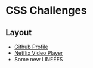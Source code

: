# CSS Challenges

## Layout

* [Github Profile](./github-profile)
* [Netflix Video Player](./netflix-video-player)
* Some new LINEEES

